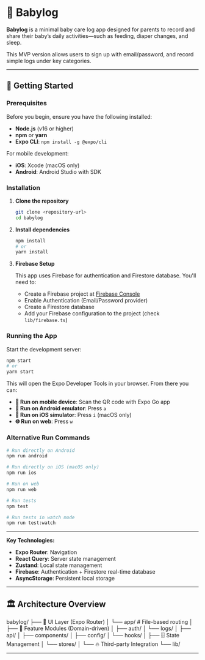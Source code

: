 # 👶 Babylog

**Babylog** is a minimal baby care log app designed for parents to record and share their baby’s daily activities—such as feeding, diaper changes, and sleep.

This MVP version allows users to sign up with email/password, and record simple logs under key categories.

---

## 🚀 Getting Started

### Prerequisites

Before you begin, ensure you have the following installed:

- **Node.js** (v16 or higher)
- **npm** or **yarn**
- **Expo CLI**: `npm install -g @expo/cli`

For mobile development:

- **iOS**: Xcode (macOS only)
- **Android**: Android Studio with SDK

### Installation

1. **Clone the repository**

   ```bash
   git clone <repository-url>
   cd babylog
   ```

2. **Install dependencies**

   ```bash
   npm install
   # or
   yarn install
   ```

3. **Firebase Setup**

   This app uses Firebase for authentication and Firestore database. You'll need to:
   - Create a Firebase project at [Firebase Console](https://console.firebase.google.com/)
   - Enable Authentication (Email/Password provider)
   - Create a Firestore database
   - Add your Firebase configuration to the project (check `lib/firebase.ts`)

### Running the App

Start the development server:

```bash
npm start
# or
yarn start
```

This will open the Expo Developer Tools in your browser. From there you can:

- **📱 Run on mobile device**: Scan the QR code with Expo Go app
- **🤖 Run on Android emulator**: Press `a`
- **📱 Run on iOS simulator**: Press `i` (macOS only)
- **🌐 Run on web**: Press `w`

### Alternative Run Commands

```bash
# Run directly on Android
npm run android

# Run directly on iOS (macOS only)
npm run ios

# Run on web
npm run web

# Run tests
npm test

# Run tests in watch mode
npm run test:watch
```

---


**Key Technologies:**

- **Expo Router**: Navigation
- **React Query**: Server state management
- **Zustand**: Local state management
- **Firebase**: Authentication + Firestore real-time database
- **AsyncStorage**: Persistent local storage

---

## 🏛 Architecture Overview

babylog/
├── 📱 UI Layer (Expo Router)
│ └── app/ # File-based routing
│
├── 🧩 Feature Modules (Domain-driven)
│ ├── auth/
│ └── logs/
│ ├── api/
│ ├── components/
│ ├── config/
│ └── hooks/
│
├── 🗄️ State Management
│ └── stores/
│
└── 🔥 Third-party Integration
└── lib/

---

